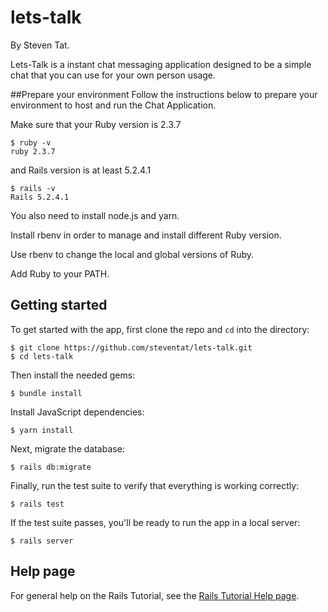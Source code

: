 # lets-talk


By Steven Tat.

Lets-Talk is a instant chat messaging application designed to be a simple chat that you can use for your own
person usage. 

##Prepare your environment
Follow the instructions below to prepare your environment to host and run the Chat Application.

Make sure that your Ruby version is 2.3.7
```
$ ruby -v
ruby 2.3.7
```
and Rails version is at least 5.2.4.1
```
$ rails -v
Rails 5.2.4.1
```

You also need to install node.js and yarn.

Install rbenv in order to manage and install different Ruby version.

Use rbenv to change the local and global versions of Ruby.

Add Ruby to your PATH.

## Getting started

To get started with the app, first clone the repo and `cd` into the directory:

```
$ git clone https://github.com/steventat/lets-talk.git
$ cd lets-talk
```

Then install the needed gems:

```
$ bundle install
```

Install JavaScript dependencies:

```
$ yarn install
```

Next, migrate the database:

```
$ rails db:migrate
```

Finally, run the test suite to verify that everything is working correctly:

```
$ rails test
```

If the test suite passes, you'll be ready to run the app in a local server:

```
$ rails server
```

## Help page

For general help on the Rails Tutorial, see the [Rails Tutorial Help page](https://www.railstutorial.org/help).
